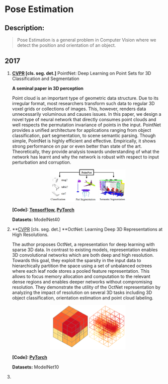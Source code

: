 # Pose Estimation
## Description: 

> Pose Estimation is a general problem in Computer Vision where we detect the position and orientation of an object.



## 2017

1. **[CVPR](http://openaccess.thecvf.com/content_cvpr_2017/papers/Qi_PointNet_Deep_Learning_CVPR_2017_paper.pdf) [cls. seg.  det.]** PointNet: Deep Learning on Point Sets for 3D Classification and Segmentation 

   **A seminal paper in 3D perception** 

   Point cloud is an important type of geometric data structure. Due to its irregular format, most researchers transform such data to regular 3D voxel grids or collections of images. This, however, renders data unnecessarily voluminous and causes issues. In this paper, we design a novel type of neural network that directly consumes point clouds and well respects the permutation invariance of points in the input. PointNet provides a unified architecture for applications ranging from object classification, part segmentation, to scene semantic parsing. Though simple, PointNet is highly efficient and effective. Empirically, it shows strong performance on par or even better than state of the art. Theoretically, they provide analysis towards understanding of what the network has learnt and why the network is robust with respect to input perturbation and corruption.

   <p align="center"><img width="50%" src="https://github.com/Yansz/3D-Computer-Vision-Research/blob/master/images/pointnet.png" /></p>

   **[Code]: [TensorFlow](https://github.com/charlesq34/pointnet),   [PyTorch](https://github.com/fxia22/pointnet.pytorch)**  

   **Datasets:** ModelNet40

2. **[CVPR](http://openaccess.thecvf.com/content_cvpr_2017/papers/Riegler_OctNet_Learning_Deep_CVPR_2017_paper.pdf) [cls. seg.  det.] **OctNet: Learning Deep 3D Representations at High Resolutions. 

   The author proposes OctNet, a representation for deep learning with sparse 3D data. In contrast to existing models, representation enables 3D convolutional networks which are both deep and high resolution. Towards this goal, they exploit the sparsity in the input data to hierarchically partition the space using a set of unbalanced octrees where each leaf node stores a pooled feature representation. This allows to focus memory allocation and computation to the relevant dense regions and enables deeper networks without compromising resolution. They demonstrate the utility of the OctNet representation by analyzing the impact of resolution on several 3D tasks including 3D object classification, orientation estimation and point cloud labeling.

   <p align="center"><img width="50%" src="https://github.com/Yansz/3D-Computer-Vision-Research/blob/master/images/octree.png" /></p>

   **[Code]:  [PyTorch](https://github.com/griegler/octnet)** 

   **Datasets:** ModelNet10

3. 


